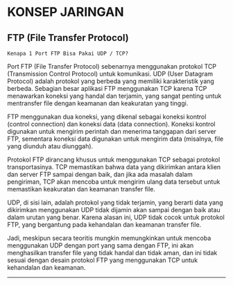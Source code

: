 # KONSEP JARINGAN

## FTP (File Transfer Protocol)

    Kenapa 1 Port FTP Bisa Pakai UDP / TCP?

Port FTP (File Transfer Protocol) sebenarnya menggunakan protokol TCP (Transmission Control Protocol) untuk komunikasi. UDP (User Datagram Protocol) adalah protokol yang berbeda yang memiliki karakteristik yang berbeda. Sebagian besar aplikasi FTP menggunakan TCP karena TCP menawarkan koneksi yang handal dan terjamin, yang sangat penting untuk mentransfer file dengan keamanan dan keakuratan yang tinggi.

FTP menggunakan dua koneksi, yang dikenal sebagai koneksi kontrol (control connection) dan koneksi data (data connection). Koneksi kontrol digunakan untuk mengirim perintah dan menerima tanggapan dari server FTP, sementara koneksi data digunakan untuk mengirim data (misalnya, file yang diunduh atau diunggah).

Protokol FTP dirancang khusus untuk menggunakan TCP sebagai protokol transportasinya. TCP memastikan bahwa data yang dikirimkan antara klien dan server FTP sampai dengan baik, dan jika ada masalah dalam pengiriman, TCP akan mencoba untuk mengirim ulang data tersebut untuk memastikan keakuratan dan keamanan transfer file.

UDP, di sisi lain, adalah protokol yang tidak terjamin, yang berarti data yang dikirimkan menggunakan UDP tidak dijamin akan sampai dengan baik atau dalam urutan yang benar. Karena alasan ini, UDP tidak cocok untuk protokol FTP, yang bergantung pada kehandalan dan keamanan transfer file.

Jadi, meskipun secara teoritis mungkin memungkinkan untuk mencoba menggunakan UDP dengan port yang sama dengan FTP, ini akan menghasilkan transfer file yang tidak handal dan tidak aman, dan ini tidak sesuai dengan desain protokol FTP yang menggunakan TCP untuk kehandalan dan keamanan.

---
